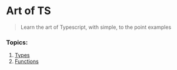 # Art of TS

> Learn the art of Typescript, with simple, to the point examples

### Topics:
1. [Types](types.ts)
2. [Functions](functions.ts)
